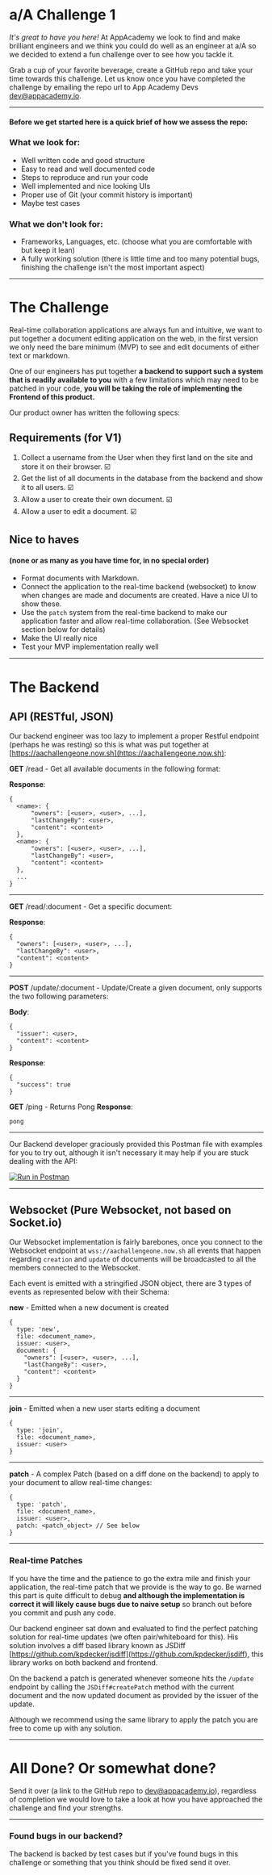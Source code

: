 # **a/A** Challenge 1

_It's great to have you here!_ At AppAcademy we look to find and make brilliant engineers and we think you could do well as an engineer at a/A so we decided to extend a fun challenge over to see how you tackle it.

Grab a cup of your favorite beverage, create a GitHub repo and take your time towards this challenge. Let us know once you have completed the challenge by emailing the repo url to App Academy Devs [dev@appacademy.io](mailto:dev@appacademy.io).

---

#### Before we get started here is a quick brief of how we assess the repo:

### What we look for:

* Well written code and good structure
* Easy to read and well documented code
* Steps to reproduce and run your code
* Well implemented and nice looking UIs
* Proper use of Git (your commit history is important)
* Maybe test cases

### What we **don't** look for:

* Frameworks, Languages, etc. (choose what you are comfortable with but keep it lean)
* A fully working solution (there is little time and too many potential bugs, finishing the challenge isn't the most important aspect)

---

# The Challenge

Real-time collaboration applications are always fun and intuitive, we want to put together a document editing application on the web, in the first version we only need the bare minimum (MVP) to see and edit documents of either text or markdown.

One of our engineers has put together **a backend to support such a system that is readily available to you** with a few limitations which may need to be patched in your code, **you will be taking the role of implementing the Frontend of this product.**

Our product owner has written the following specs:

## Requirements (for V1)

1.  Collect a username from the User when they first land on the site and store it on their browser. ☑️
2.  Get the list of all documents in the database from the backend and show it to all users. ☑️
3.  Allow a user to create their own document. ☑️
4.  Allow a user to edit a document. ☑️

## Nice to haves

#### (none or as many as you have time for, in no special order)

* Format documents with Markdown.
* Connect the application to the real-time backend (websocket) to know when changes are made and documents are created. Have a nice UI to show these.
* Use the `patch` system from the real-time backend to make our application faster and allow real-time collaboration. (See Websocket section below for details)
* Make the UI really nice
* Test your MVP implementation really well

---

# The Backend

## API (RESTful, JSON)

Our backend engineer was too lazy to implement a proper Restful endpoint (perhaps he was resting) so this is what was put together at [https://aachallengeone.now.sh](https://aachallengeone.now.sh):

**GET** /read - Get all available documents in the following format:

**Response**:

    {
      <name>: {
          "owners": [<user>, <user>, ...],
          "lastChangeBy": <user>,
          "content": <content>
      },
      <name>: {
          "owners": [<user>, <user>, ...],
          "lastChangeBy": <user>,
          "content": <content>
      },
      ...
    }

---

**GET** /read/:document - Get a specific document:

**Response**:

    {
      "owners": [<user>, <user>, ...],
      "lastChangeBy": <user>,
      "content": <content>
    }

---

**POST** /update/:document - Update/Create a given document, only supports the two following parameters:

**Body**:

    {
      "issuer": <user>,
      "content": <content>
    }

**Response**:

    {
      "success": true
    }

**GET** /ping - Returns Pong **Response**:

    pong

---

Our Backend developer graciously provided this Postman file with examples for you to try out, although it isn't necessary it may help if you are stuck dealing with the API:

[![Run in Postman](https://run.pstmn.io/button.svg)](https://app.getpostman.com/run-collection/d2012928ca2d7da3710c)

---

## Websocket (Pure Websocket, not based on Socket.io)

Our Websocket implementation is fairly barebones, once you connect to the Websocket endpoint at `wss://aachallengeone.now.sh` all events that happen regarding `creation` and `update` of documents will be broadcasted to all the members connected to the Websocket.

Each event is emitted with a stringified JSON object, there are 3 types of events as represented below with their Schema:

**new** \- Emitted when a new document is created

    {
      type: 'new',
      file: <document_name>,
      issuer: <user>,
      document: {
        "owners": [<user>, <user>, ...],
        "lastChangeBy": <user>,
        "content": <content>
      }
    }

---

**join** \- Emitted when a new user starts editing a document

    {
      type: 'join',
      file: <document_name>,
      issuer: <user>
    }

---

**patch** \- A complex Patch (based on a diff done on the backend) to apply to your document to allow real-time changes:

    {
      type: 'patch',
      file: <document_name>,
      issuer: <user>,
      patch: <patch_object> // See below
    }

---

### Real-time Patches

If you have the time and the patience to go the extra mile and finish your application, the real-time patch that we provide is the way to go. Be warned this part is quite difficult to debug **and although the implementation is correct it will likely cause bugs due to naive setup** so branch out before you commit and push any code.

Our backend engineer sat down and evaluated to find the perfect patching solution for real-time updates (we often pair/whiteboard for this). His solution involves a diff based library known as JSDiff [https://github.com/kpdecker/jsdiff](https://github.com/kpdecker/jsdiff), this library works on both backend and frontend.

On the backend a patch is generated whenever someone hits the `/update` endpoint by calling the `JSDiff#createPatch` method with the current document and the now updated document as provided by the issuer of the update.

Although we recommend using the same library to apply the patch you are free to come up with any solution.

---

# All Done? Or somewhat done?

Send it over (a link to the GitHub repo to [dev@appacademy.io](mailto:dev@appacademy.io)), regardless of completion we would love to take a look at how you have approached the challenge and find your strengths.

---

### Found bugs in our backend?

The backend is backed by test cases but if you've found bugs in this challenge or something that you think should be fixed send it over.
